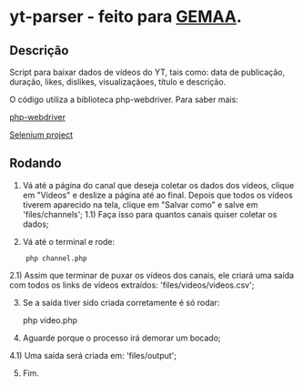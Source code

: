 # yt-parser - feito para [GEMAA](http://gemaa.iesp.uerj.br/).

## Descrição
Script para baixar dados de vídeos do YT, tais como: data de publicação, duração, likes, dislikes, visualizaçãoes, título e descrição.

O código utiliza a biblioteca php-webdriver. Para saber mais: 

[php-webdriver](https://github.com/facebook/php-webdriver)

[Selenium project](https://github.com/SeleniumHQ/selenium/)

## Rodando

1) Vá até a página do canal que deseja coletar os dados dos vídeos, clique em "Vídeos" e deslize a página até ao final. Depois que todos os vídeos tiverem aparecido na tela, clique em "Salvar como" e salve em 'files/channels';
1.1) Faça isso para quantos canais quiser coletar os dados;

2) Vá até o terminal e rode:

```
    php channel.php
```

2.1) Assim que terminar de puxar os vídeos dos canais, ele criará uma saída com todos os links de vídeos extraídos: 'files/videos/videos.csv';

3) Se a saída tiver sido criada corretamente é só rodar:

    php video.php

4) Aguarde porque o processo irá demorar um bocado;

4.1) Uma saída será criada em: 'files/output';

5) Fim.
